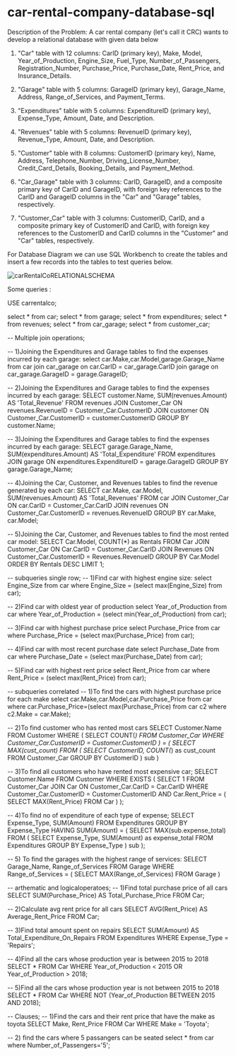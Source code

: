 # car-rental-company-database-sql


Description of the Problem: A car rental company (let's call it CRC) wants to develop a relational database with given data below

1)  "Car" table with 12 columns: CarID (primary key), Make, Model, Year_of_Production, Engine_Size, Fuel_Type, Number_of_Passengers, Registration_Number, Purchase_Price,      Purchase_Date, Rent_Price, and Insurance_Details.

2)  "Garage" table with 5 columns: GarageID (primary key), Garage_Name, Address, Range_of_Services, and Payment_Terms.

3)  "Expenditures" table with 5 columns: ExpenditureID (primary key), Expense_Type, Amount, Date, and Description.

4)  "Revenues" table with 5 columns: RevenueID (primary key), Revenue_Type, Amount, Date, and Description.

5)  "Customer" table with 8 columns: CustomerID (primary key), Name, Address, Telephone_Number, Driving_License_Number, Credit_Card_Details, Booking_Details, and 
     Payment_Method.         

6)  "Car_Garage" table with 3 columns: CarID, GarageID, and a composite primary key of CarID and GarageID, with foreign key references to the CarID and GarageID columns      in the "Car" and "Garage" tables, respectively.

7)  "Customer_Car" table with 3 columns: CustomerID, CarID, and a composite primary key of CustomerID and CarID, with foreign key references to the CustomerID and CarID      columns in the "Customer" and "Car" tables, respectively.

 For Database Diagram we can use SQL Workbench to create the tables and insert a few records into the tables to test queries below.

 ![carRentalCoRELATIONALSCHEMA](https://user-images.githubusercontent.com/111511821/216608777-713252e4-6336-4256-9b17-89eee6f39638.png)

Some queries :

USE carrentalco;

select * from car;
select * from garage;
select * from expenditures;
select * from revenues;
select * from car_garage;
select * from customer_car;

-- Multiple join operations;

-- 1)Joining the Expenditures and Garage tables to find the expenses incurred by each garage:
select car.Make,car.Model,garage.Garage_Name from car
join car_garage on car.CarID = car_garage.CarID
join garage on car_garage.GarageID = garage.GarageID;

-- 2)Joining the Expenditures and Garage tables to find the expenses incurred by each garage:
SELECT customer.Name, SUM(revenues.Amount) AS 'Total_Revenue'
FROM revenues
JOIN Customer_Car ON revenues.RevenueID = Customer_Car.CustomerID
JOIN customer ON Customer_Car.CustomerID = customer.CustomerID
GROUP BY customer.Name;

-- 3)Joining the Expenditures and Garage tables to find the expenses incurred by each garage:
SELECT garage.Garage_Name, SUM(expenditures.Amount) AS 'Total_Expenditure'
FROM expenditures
JOIN garage ON expenditures.ExpenditureID = garage.GarageID
GROUP BY garage.Garage_Name;

-- 4)Joining the Car, Customer, and Revenues tables to find the revenue generated by each car:
SELECT car.Make, car.Model, SUM(revenues.Amount) AS 'Total_Revenues'
FROM car
JOIN Customer_Car ON car.CarID = Customer_Car.CarID
JOIN revenues ON Customer_Car.CustomerID = revenues.RevenueID
GROUP BY car.Make, car.Model;

-- 5)Joining the Car, Customer, and Revenues tables to find the most rented car model:
SELECT Car.Model, COUNT(*) as Rentals
FROM Car
JOIN Customer_Car
ON Car.CarID = Customer_Car.CarID
JOIN Revenues
ON Customer_Car.CustomerID = Revenues.RevenueID
GROUP BY Car.Model
ORDER BY Rentals DESC
LIMIT 1;


-- subqueries single row;
-- 1)Find car with highest engine size:
select Engine_Size from car
where Engine_Size = (select max(Engine_Size) from car);

-- 2)Find car with oldest year of production
select Year_of_Production from car
where Year_of_Production = (select min(Year_of_Production) from car);

-- 3)Find car with highest purchase price
select Purchase_Price from car
where Purchase_Price = (select max(Purchase_Price) from car);

-- 4)Find car with most recent purchase date
select Purchase_Date from car
where Purchase_Date = (select max(Purchase_Date) from car);

-- 5)Find car with highest rent price 
select Rent_Price from car
where Rent_Price = (select max(Rent_Price) from car);

-- subqueries correlated
-- 1)To find the cars with highest purchase price for each make
select car.Make,car.Model,car.Purchase_Price from car
where car.Purchase_Price=(select max(Purchase_Price) from car c2
                           where c2.Make = car.Make);
                           
 -- 2)To find customer who has rented most cars
SELECT Customer.Name
FROM Customer
WHERE (
  SELECT COUNT(*)
  FROM Customer_Car
  WHERE Customer_Car.CustomerID = Customer.CustomerID
) = (
  SELECT MAX(cust_count)
  FROM (
    SELECT CustomerID, COUNT(*) as cust_count
    FROM Customer_Car
    GROUP BY CustomerID
  ) sub
)

        
  -- 3)To find all customers who have rented most expensive car;
SELECT Customer.Name
FROM Customer
WHERE EXISTS (
  SELECT 1
  FROM Customer_Car
  JOIN Car ON Customer_Car.CarID = Car.CarID
  WHERE Customer_Car.CustomerID = Customer.CustomerID
  AND Car.Rent_Price = (
    SELECT MAX(Rent_Price)
    FROM Car
  )
);

             
  -- 4)To find no of expenditure of each type of expense;
SELECT Expense_Type, SUM(Amount)
FROM Expenditures
GROUP BY Expense_Type
HAVING SUM(Amount) = (
  SELECT MAX(sub.expense_total)
  FROM (
    SELECT Expense_Type, SUM(Amount) as expense_total
    FROM Expenditures
    GROUP BY Expense_Type
  ) sub
);

-- 5) To find the garages with the highest range of services:
SELECT Garage_Name, Range_of_Services
FROM Garage
WHERE Range_of_Services = (
  SELECT MAX(Range_of_Services)
  FROM Garage
)

  


-- arthematic and logicaloperatoes;
-- 1)Find total purchase price of all cars
SELECT SUM(Purchase_Price) AS Total_Purchase_Price
FROM Car;

-- 2)Calculate avg rent price for all cars
SELECT AVG(Rent_Price) AS Average_Rent_Price
FROM Car;

-- 3)Find total amount spent on repairs
SELECT SUM(Amount) AS Total_Expenditure_On_Repairs
FROM Expenditures
WHERE Expense_Type = 'Repairs';

-- 4)Find all the cars whose production year is between 2015 to 2018
SELECT * 
FROM Car 
WHERE Year_of_Production < 2015 OR Year_of_Production > 2018;

-- 5)Find all the cars whose production year is not between 2015 to 2018
SELECT * 
FROM Car 
WHERE NOT (Year_of_Production BETWEEN 2015 AND 2018);

-- Clauses;
-- 1)Find the cars and their rent price that have the make as toyota
SELECT Make, Rent_Price
FROM Car
WHERE Make = 'Toyota';

-- 2) find the cars where 5 passangers can be seated
select * from car where Number_of_Passengers='5';




